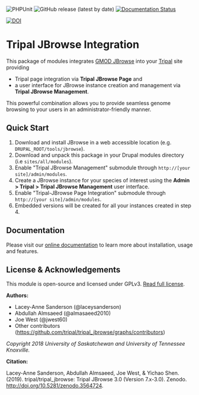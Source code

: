 ![PHPUnit](https://github.com/tripal/tripal_jbrowse/workflows/PHPUnit/badge.svg)
![GitHub release (latest by date)](https://img.shields.io/github/v/release/tripal/tripal_jbrowse)
[![Documentation Status](https://readthedocs.org/projects/tripal-jbrowse/badge/?version=latest)](https://tripal-jbrowse.readthedocs.io/en/latest/?badge=latest)

[![DOI](https://zenodo.org/badge/44405693.svg)](https://zenodo.org/badge/latestdoi/44405693)

# Tripal JBrowse Integration

This package of modules integrates [GMOD JBrowse](https://jbrowse.org/) into your [Tripal](http://tripal.info/) site providing
 - Tripal page integration via **Tripal JBrowse Page** and
 - a user interface for JBrowse instance creation and management via **Tripal JBrowse Management**.

 This powerful combination allows you to provide seamless genome browsing to your users in an administrator-friendly manner.

## Quick Start
1. Download and install JBrowse in a web accessible location (e.g. `DRUPAL_ROOT/tools/jbrowse`).
2. Download and unpack this package in your Drupal modules directory (i.e `sites/all/modules`).
3. Enable "Tripal JBrowse Management" submodule through `http://[your site]/admin/modules`.
4. Create a JBrowse instance for your species of interest using the **Admin > Tripal > Tripal JBrowse Management** user interface.
5. Enable "Tripal-JBrowse Page Integration" submodule through `http://[your site]/admin/modules`.
6. Embedded versions will be created for all your instances created in step 4.

## Documentation

Please visit our [online documentation](https://tripal_jbrowse.readthedocs.io/) to learn more about installation, usage and features.

## License & Acknowledgements

This module is open-source and licensed under GPLv3. [Read full license](LICENSE.txt).

**Authors:**

- Lacey-Anne Sanderson (@laceysanderson)
- Abdullah Almsaeed (@almasaeed2010)
- Joe West (@jwest60)
- Other contributors (https://github.com/tripal/tripal_jbrowse/graphs/contributors)

*Copyright 2018 University of Saskatchewan and University of Tennessee Knoxville.*

**Citation:**

Lacey-Anne Sanderson, Abdullah Almsaeed, Joe West, & Yichao Shen. (2019). tripal/tripal_jbrowse: Tripal JBrowse 3.0 (Version 7.x-3.0). Zenodo. http://doi.org/10.5281/zenodo.3564724.
